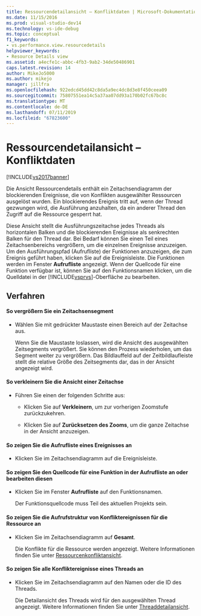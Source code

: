```yaml
---
title: Ressourcendetailansicht – Konfliktdaten | Microsoft-Dokumentation
ms.date: 11/15/2016
ms.prod: visual-studio-dev14
ms.technology: vs-ide-debug
ms.topic: conceptual
f1_keywords:
- vs.performance.view.resourcedetails
helpviewer_keywords:
- Resource Details view
ms.assetid: a4ecfe1c-abbc-4fb3-9ab2-34de50486901
caps.latest.revision: 14
author: MikeJo5000
ms.author: mikejo
manager: jillfra
ms.openlocfilehash: 922edcd45dd42c8da5a9ec4dc8d3e8f450ceea09
ms.sourcegitcommit: 75807551ea14c5a37aa07dd93a170b02fc67bc8c
ms.translationtype: MT
ms.contentlocale: de-DE
ms.lasthandoff: 07/11/2019
ms.locfileid: "67823600"
---
```

# <a name="resource-details-view---contention-data"></a>Ressourcendetailansicht – Konfliktdaten
[!INCLUDE[vs2017banner](../includes/vs2017banner.md)]

Die Ansicht Ressourcendetails enthält ein Zeitachsendiagramm der blockierenden Ereignisse, die von Konflikten ausgewählter Ressourcen ausgelöst wurden. Ein blockierendes Ereignis tritt auf, wenn der Thread gezwungen wird, die Ausführung anzuhalten, da ein anderer Thread den Zugriff auf die Ressource gesperrt hat.  
  
 Diese Ansicht stellt die Ausführungszeitachse jedes Threads als horizontalen Balken und die blockierenden Ereignisse als senkrechten Balken für den Thread dar. Bei Bedarf können Sie einen Teil eines Zeitachsenbereichs vergrößern, um die einzelnen Ereignisse anzuzeigen. Um den Ausführungspfad (Aufrufliste) der Funktionen anzuzeigen, die zum Ereignis geführt haben, klicken Sie auf die Ereignisleiste. Die Funktionen werden im Fenster **Aufrufliste** angezeigt. Wenn der Quellcode für eine Funktion verfügbar ist, können Sie auf den Funktionsnamen klicken, um die Quelldatei in der [!INCLUDE[vsprvs](../includes/vsprvs-md.md)]-Oberfläche zu bearbeiten.  
  
## <a name="procedures"></a>Verfahren  
  
#### <a name="to-magnify-a-timeline-segment"></a>So vergrößern Sie ein Zeitachsensegment  
  
- Wählen Sie mit gedrückter Maustaste einen Bereich auf der Zeitachse aus.  
  
     Wenn Sie die Maustaste loslassen, wird die Ansicht des ausgewählten Zeitsegments vergrößert. Sie können den Prozess wiederholen, um das Segment weiter zu vergrößern. Das Bildlauffeld auf der Zeitbildlaufleiste stellt die relative Größe des Zeitsegments dar, das in der Ansicht angezeigt wird.  
  
#### <a name="to-zoom-out-on-a-timeline"></a>So verkleinern Sie die Ansicht einer Zeitachse  
  
- Führen Sie einen der folgenden Schritte aus:  
  
  - Klicken Sie auf **Verkleinern**, um zur vorherigen Zoomstufe zurückzukehren.  

  - Klicken Sie auf **Zurücksetzen des Zooms**, um die ganze Zeitachse in der Ansicht anzuzeigen.  

#### <a name="to-view-the-call-stack-of-an-event"></a>So zeigen Sie die Aufrufliste eines Ereignisses an  
  
- Klicken Sie im Zeitachsendiagramm auf die Ereignisleiste.  
  
#### <a name="to-view-or-edit-the-source-code-of-a-function-in-the-call-stack"></a>So zeigen Sie den Quellcode für eine Funktion in der Aufrufliste an oder bearbeiten diesen  
  
- Klicken Sie im Fenster **Aufrufliste** auf den Funktionsnamen.  
  
  Der Funktionsquellcode muss Teil des aktuellen Projekts sein.  
  
#### <a name="to-view-the-call-tree-of-contention-events-for-the-resource"></a>So zeigen Sie die Aufrufstruktur von Konfliktereignissen für die Ressource an  
  
- Klicken Sie im Zeitachsendiagramm auf **Gesamt**.  
  
     Die Konflikte für die Ressource werden angezeigt. Weitere Informationen finden Sie unter [Ressourcenkonfliktansicht](../profiling/resource-contentions-view-contention-data.md).  
  
#### <a name="to-view-all-the-contention-events-of-a-thread"></a>So zeigen Sie alle Konfliktereignisse eines Threads an  
  
- Klicken Sie im Zeitachsendiagramm auf den Namen oder die ID des Threads.  
  
     Die Detailansicht des Threads wird für den ausgewählten Thread angezeigt. Weitere Informationen finden Sie unter [Threaddetailansicht](../profiling/thread-details-view-contention-data.md).
